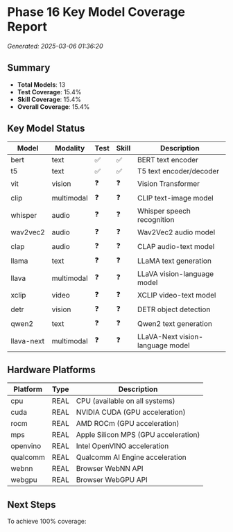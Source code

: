 # Phase 16 Key Model Coverage Report

*Generated: 2025-03-06 01:36:20*

## Summary

- **Total Models**: 13
- **Test Coverage**: 15.4%
- **Skill Coverage**: 15.4%
- **Overall Coverage**: 15.4%

## Key Model Status

| Model | Modality | Test | Skill | Description |
|-------|----------|------|-------|-------------|
| bert | text | ✅ | ✅ | BERT text encoder |
| t5 | text | ✅ | ✅ | T5 text encoder/decoder |
| vit | vision | ❓ | ❓ | Vision Transformer |
| clip | multimodal | ❓ | ❓ | CLIP text-image model |
| whisper | audio | ❓ | ❓ | Whisper speech recognition |
| wav2vec2 | audio | ❓ | ❓ | Wav2Vec2 audio model |
| clap | audio | ❓ | ❓ | CLAP audio-text model |
| llama | text | ❓ | ❓ | LLaMA text generation |
| llava | multimodal | ❓ | ❓ | LLaVA vision-language model |
| xclip | video | ❓ | ❓ | XCLIP video-text model |
| detr | vision | ❓ | ❓ | DETR object detection |
| qwen2 | text | ❓ | ❓ | Qwen2 text generation |
| llava-next | multimodal | ❓ | ❓ | LLaVA-Next vision-language model |

## Hardware Platforms

| Platform | Type | Description |
|----------|------|-------------|
| cpu | REAL | CPU (available on all systems) |
| cuda | REAL | NVIDIA CUDA (GPU acceleration) |
| rocm | REAL | AMD ROCm (GPU acceleration) |
| mps | REAL | Apple Silicon MPS (GPU acceleration) |
| openvino | REAL | Intel OpenVINO acceleration |
| qualcomm | REAL | Qualcomm AI Engine acceleration |
| webnn | REAL | Browser WebNN API |
| webgpu | REAL | Browser WebGPU API |

## Next Steps

To achieve 100% coverage:


